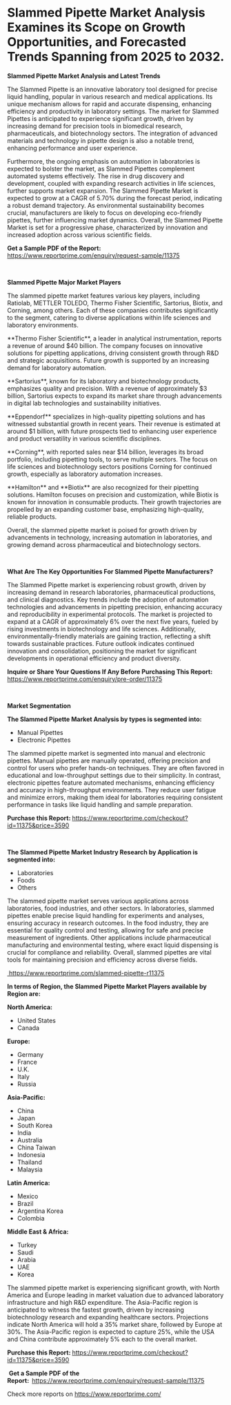 <p><h1>Slammed Pipette Market Analysis Examines its Scope on Growth Opportunities, and Forecasted Trends Spanning from 2025 to 2032.</h1></p><p><strong>Slammed Pipette Market Analysis and Latest Trends</strong></p>
<p><p>The Slammed Pipette is an innovative laboratory tool designed for precise liquid handling, popular in various research and medical applications. Its unique mechanism allows for rapid and accurate dispensing, enhancing efficiency and productivity in laboratory settings. The market for Slammed Pipettes is anticipated to experience significant growth, driven by increasing demand for precision tools in biomedical research, pharmaceuticals, and biotechnology sectors. The integration of advanced materials and technology in pipette design is also a notable trend, enhancing performance and user experience.</p><p>Furthermore, the ongoing emphasis on automation in laboratories is expected to bolster the market, as Slammed Pipettes complement automated systems effectively. The rise in drug discovery and development, coupled with expanding research activities in life sciences, further supports market expansion. The Slammed Pipette Market is expected to grow at a CAGR of 5.70% during the forecast period, indicating a robust demand trajectory. As environmental sustainability becomes crucial, manufacturers are likely to focus on developing eco-friendly pipettes, further influencing market dynamics. Overall, the Slammed Pipette Market is set for a progressive phase, characterized by innovation and increased adoption across various scientific fields.</p></p>
<p><strong>Get a Sample PDF of the Report:&nbsp;</strong> <a href="https://www.reportprime.com/enquiry/request-sample/11375?utm_campaign=3103&utm_medium=2&utm_source=Github&utm_content=ia&utm_term=20032025&utm_id=slammed-pipette">https://www.reportprime.com/enquiry/request-sample/11375</a></p>
<p>&nbsp;</p>
<p><strong>Slammed Pipette Major Market Players</strong></p>
<p><p>The slammed pipette market features various key players, including Ratiolab, METTLER TOLEDO, Thermo Fisher Scientific, Sartorius, Biotix, and Corning, among others. Each of these companies contributes significantly to the segment, catering to diverse applications within life sciences and laboratory environments.</p><p>**Thermo Fisher Scientific**, a leader in analytical instrumentation, reports a revenue of around $40 billion. The company focuses on innovative solutions for pipetting applications, driving consistent growth through R&D and strategic acquisitions. Future growth is supported by an increasing demand for laboratory automation.</p><p>**Sartorius**, known for its laboratory and biotechnology products, emphasizes quality and precision. With a revenue of approximately $3 billion, Sartorius expects to expand its market share through advancements in digital lab technologies and sustainability initiatives.</p><p>**Eppendorf** specializes in high-quality pipetting solutions and has witnessed substantial growth in recent years. Their revenue is estimated at around $1 billion, with future prospects tied to enhancing user experience and product versatility in various scientific disciplines.</p><p>**Corning**, with reported sales near $14 billion, leverages its broad portfolio, including pipetting tools, to serve multiple sectors. The focus on life sciences and biotechnology sectors positions Corning for continued growth, especially as laboratory automation increases.</p><p>**Hamilton** and **Biotix** are also recognized for their pipetting solutions. Hamilton focuses on precision and customization, while Biotix is known for innovation in consumable products. Their growth trajectories are propelled by an expanding customer base, emphasizing high-quality, reliable products.</p><p>Overall, the slammed pipette market is poised for growth driven by advancements in technology, increasing automation in laboratories, and growing demand across pharmaceutical and biotechnology sectors.</p></p>
<p>&nbsp;</p>
<p><strong>What Are The Key Opportunities For Slammed Pipette Manufacturers?</strong></p>
<p><p>The Slammed Pipette market is experiencing robust growth, driven by increasing demand in research laboratories, pharmaceutical productions, and clinical diagnostics. Key trends include the adoption of automation technologies and advancements in pipetting precision, enhancing accuracy and reproducibility in experimental protocols. The market is projected to expand at a CAGR of approximately 6% over the next five years, fueled by rising investments in biotechnology and life sciences. Additionally, environmentally-friendly materials are gaining traction, reflecting a shift towards sustainable practices. Future outlook indicates continued innovation and consolidation, positioning the market for significant developments in operational efficiency and product diversity.</p></p>
<p><strong>Inquire or Share Your Questions If Any Before Purchasing This Report:</strong> <a href="https://www.reportprime.com/enquiry/pre-order/11375?utm_campaign=3103&utm_medium=2&utm_source=Github&utm_content=ia&utm_term=20032025&utm_id=slammed-pipette">https://www.reportprime.com/enquiry/pre-order/11375</a></p>
<p>&nbsp;</p>
<p><strong>Market Segmentation</strong></p>
<p><strong>The Slammed Pipette Market Analysis by types is segmented into:</strong></p>
<p><ul><li>Manual Pipettes</li><li>Electronic Pipettes</li></ul></p>
<p><p>The slammed pipette market is segmented into manual and electronic pipettes. Manual pipettes are manually operated, offering precision and control for users who prefer hands-on techniques. They are often favored in educational and low-throughput settings due to their simplicity. In contrast, electronic pipettes feature automated mechanisms, enhancing efficiency and accuracy in high-throughput environments. They reduce user fatigue and minimize errors, making them ideal for laboratories requiring consistent performance in tasks like liquid handling and sample preparation.</p></p>
<p><strong>Purchase this Report:&nbsp;</strong><a href="https://www.reportprime.com/checkout?id=11375&price=3590&utm_campaign=3103&utm_medium=2&utm_source=Github&utm_content=ia&utm_term=20032025&utm_id=slammed-pipette">https://www.reportprime.com/checkout?id=11375&price=3590</a></p>
<p>&nbsp;</p>
<p><strong>The Slammed Pipette Market Industry Research by Application is segmented into:</strong></p>
<p><ul><li>Laboratories</li><li>Foods</li><li>Others</li></ul></p>
<p><p>The slammed pipette market serves various applications across laboratories, food industries, and other sectors. In laboratories, slammed pipettes enable precise liquid handling for experiments and analyses, ensuring accuracy in research outcomes. In the food industry, they are essential for quality control and testing, allowing for safe and precise measurement of ingredients. Other applications include pharmaceutical manufacturing and environmental testing, where exact liquid dispensing is crucial for compliance and reliability. Overall, slammed pipettes are vital tools for maintaining precision and efficiency across diverse fields.</p></p>
<p><a href="https://www.reportprime.com/slammed-pipette-r11375?utm_campaign=3103&utm_medium=2&utm_source=Github&utm_content=ia&utm_term=20032025&utm_id=slammed-pipette">&nbsp;https://www.reportprime.com/slammed-pipette-r11375</a></p>
<p><strong>In terms of Region, the Slammed Pipette Market Players available by Region are:</strong></p>
<p>
    <p> <strong> North America: </strong>
        <ul>
            <li>United States</li>
            <li>Canada</li>
        </ul>
        </p> 
    <p> <strong> Europe: </strong>
        <ul>
            <li>Germany</li>
            <li>France</li>
            <li>U.K.</li>
            <li>Italy</li>
            <li>Russia</li>
        </ul>
        </p> 
    <p> <strong> Asia-Pacific: </strong>
        <ul>
            <li>China</li>
            <li>Japan</li>
            <li>South Korea</li>
            <li>India</li>
            <li>Australia</li>
            <li>China Taiwan</li>
            <li>Indonesia</li>
            <li>Thailand</li>
            <li>Malaysia</li>
        </ul>
        </p> 
    <p> <strong> Latin America: </strong>
        <ul>
            <li>Mexico</li>
            <li>Brazil</li>
            <li>Argentina Korea</li>
            <li>Colombia</li>
        </ul>
        </p> 
    <p> <strong> Middle East & Africa: </strong>
        <ul>
            <li>Turkey</li>
            <li>Saudi</li>
            <li>Arabia</li>
            <li>UAE</li>
            <li>Korea</li>
        </ul>
    </p>
    </p>
<p><p>The slammed pipette market is experiencing significant growth, with North America and Europe leading in market valuation due to advanced laboratory infrastructure and high R&D expenditure. The Asia-Pacific region is anticipated to witness the fastest growth, driven by increasing biotechnology research and expanding healthcare sectors. Projections indicate North America will hold a 35% market share, followed by Europe at 30%. The Asia-Pacific region is expected to capture 25%, while the USA and China contribute approximately 5% each to the overall market.</p></p>
<p><strong>Purchase this Report: </strong><a href="https://www.reportprime.com/checkout?id=11375&price=3590&utm_campaign=3103&utm_medium=2&utm_source=Github&utm_content=ia&utm_term=20032025&utm_id=slammed-pipette">https://www.reportprime.com/checkout?id=11375&price=3590</a></p>
<p>&nbsp;<strong>Get a Sample PDF of the Report:&nbsp;&nbsp;</strong><a href="https://www.reportprime.com/enquiry/request-sample/11375?utm_campaign=3103&utm_medium=2&utm_source=Github&utm_content=ia&utm_term=20032025&utm_id=slammed-pipette">https://www.reportprime.com/enquiry/request-sample/11375</a></p>
<p><strong></strong></p>
<p>Check more reports on <a href="https://www.reportprime.com/?utm_campaign=3103&utm_medium=2&utm_source=Github&utm_content=ia&utm_term=20032025&utm_id=slammed-pipette">https://www.reportprime.com/</a></p>
